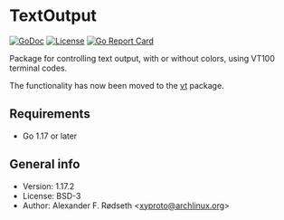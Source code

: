 # TextOutput

[![GoDoc](https://godoc.org/github.com/xyproto/textoutput?status.svg)](https://godoc.org/github.com/xyproto/textoutput) [![License](https://img.shields.io/badge/license-BSD-green.svg?style=flat)](https://raw.githubusercontent.com/xyproto/textoutput/master/LICENSE) [![Go Report Card](https://goreportcard.com/badge/github.com/xyproto/textoutput)](https://goreportcard.com/report/github.com/xyproto/textoutput)

Package for controlling text output, with or without colors, using VT100 terminal codes.

The functionality has now been moved to the [vt](https://github.com/xyproto/vt) package.

## Requirements

* Go 1.17 or later

## General info

* Version: 1.17.2
* License: BSD-3
* Author: Alexander F. Rødseth &lt;xyproto@archlinux.org&gt;
